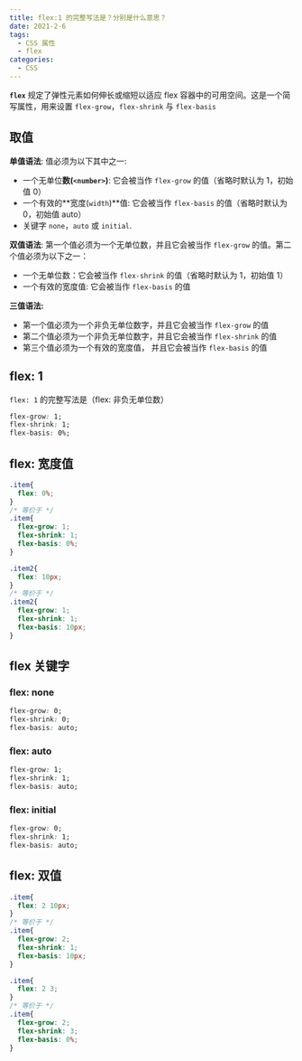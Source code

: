 ```yaml
---
title: flex:1 的完整写法是？分别是什么意思？
date: 2021-2-6
tags:
  - CSS 属性
  - flex
categories:
  - CSS
---
```




**`flex`** 规定了弹性元素如何伸长或缩短以适应 flex 容器中的可用空间。这是一个简写属性，用来设置 `flex-grow`，`flex-shrink` 与 `flex-basis`



## 取值



**单值语法**: 值必须为以下其中之一:



- 一个无单位**数(`<number>`)**: 它会被当作 `flex-grow` 的值（省略时默认为 1，初始值 0）
- 一个有效的**宽度(`width`)**值: 它会被当作  `flex-basis` 的值（省略时默认为 0，初始值 auto）
- 关键字 `none`，`auto` 或 `initial`.



**双值语法**: 第一个值必须为一个无单位数，并且它会被当作 `flex-grow` 的值。第二个值必须为以下之一：

- 一个无单位数：它会被当作 `flex-shrink` 的值（省略时默认为 1，初始值 1）
- 一个有效的宽度值: 它会被当作 `flex-basis` 的值



**三值语法:**



- 第一个值必须为一个非负无单位数字，并且它会被当作 `flex-grow` 的值
- 第二个值必须为一个非负无单位数字，并且它会被当作 `flex-shrink` 的值
- 第三个值必须为一个有效的宽度值， 并且它会被当作 `flex-basis` 的值



## flex: 1



`flex: 1` 的完整写法是（flex: 非负无单位数）



```css
flex-grow: 1;
flex-shrink: 1;
flex-basis: 0%;
```



## flex: 宽度值



```css
.item{
  flex: 0%;
}
/* 等价于 */
.item{
  flex-grow: 1;
  flex-shrink: 1;
  flex-basis: 0%;
}

.item2{
  flex: 10px;
}
/* 等价于 */
.item2{
  flex-grow: 1;
  flex-shrink: 1;
  flex-basis: 10px;
}
```



## flex 关键字



### flex: none



```css
flex-grow: 0;
flex-shrink: 0;
flex-basis: auto;
```



### flex: auto



```css
flex-grow: 1;
flex-shrink: 1;
flex-basis: auto;
```



### flex: initial



```css
flex-grow: 0;
flex-shrink: 1;
flex-basis: auto;
```



## flex: 双值



```css
.item{
  flex: 2 10px;
}
/* 等价于 */
.item{
  flex-grow: 2;
  flex-shrink: 1;
  flex-basis: 10px;
}

.item{
  flex: 2 3;
}
/* 等价于 */
.item{
  flex-grow: 2;
  flex-shrink: 3;
  flex-basis: 0%;
}
```
